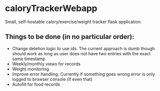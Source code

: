 # caloryTrackerWebapp

Small, self-hostable calory/exercise/weight tracker flask application.

## Things to be done (in no particular order):
- Change deletion logic to use ids. The current approach is dumb though should work as long as user does not have two entries with the exact same timestamp
- Weekly/monthly views for records
- Weight monitoring
- Improve error handling. Currently if something goes wrong error is only logged to browser console (if even that)
- Autofill for food records